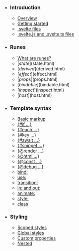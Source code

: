 -   ### Introduction
    
    -   [Overview](overview.html)
    -   [Getting started](getting-started.html)
    -   [.svelte files](svelte-files.html)
    -   [.svelte.js and .svelte.ts files](svelte-js-files.html)
-   ### Runes
    
    -   [What are runes?](what-are-runes.html)
    -   [$state]($state.html)
    -   [$derived]($derived.html)
    -   [$effect]($effect.html)
    -   [$props]($props.html)
    -   [$bindable]($bindable.html)
    -   [$inspect]($inspect.html)
    -   [$host]($host.html)
-   ### Template syntax
    
    -   [Basic markup](basic-markup.html)
    -   [{#if ...}](if.html)
    -   [{#each ...}](each.html)
    -   [{#key ...}](key.html)
    -   [{#await ...}](await.html)
    -   [{#snippet ...}](snippet.html)
    -   [{@render ...}](@render.html)
    -   [{@html ...}](@html.html)
    -   [{@const ...}](@const.html)
    -   [{@debug ...}](@debug.html)
    -   [bind:](bind.html)
    -   [use:](use.html)
    -   [transition:](transition.html)
    -   [in: and out:](in-and-out.html)
    -   [animate:](animate.html)
    -   [style:](style.html)
    -   [class](class.html)
-   ### Styling
    
    -   [Scoped styles](scoped-styles.html)
    -   [Global styles](global-styles.html)
    -   [Custom properties](custom-properties.html)
    -   [Nested <style> elements](nested-style-elements.html)
-   ### Special elements
    
    -   [<svelte:boundary>](svelte-boundary.html)
    -   [<svelte:window>](svelte-window.html)
    -   [<svelte:document>](svelte-document.html)
    -   [<svelte:body>](svelte-body.html)
    -   [<svelte:head>](svelte-head.html)
    -   [<svelte:element>](svelte-element.html)
    -   [<svelte:options>](svelte-options.html)
-   ### Runtime
    
    -   [Stores](stores.html)
    -   [Context](context.html)
    -   [Lifecycle hooks](lifecycle-hooks.html)
    -   [Imperative component API](imperative-component-api.html)
-   ### Misc
    
    -   [Testing](testing.html)
    -   [TypeScript](typescript.html)
    -   [Custom elements](custom-elements.html)
    -   [Svelte 4 migration guide](v4-migration-guide.html)
    -   [Svelte 5 migration guide](v5-migration-guide.html)
    -   [Frequently asked questions](faq.html)
-   ### Reference
    
    -   [svelte](svelte.html)
    -   [svelte/action](svelte-action.html)
    -   [svelte/animate](svelte-animate.html)
    -   [svelte/compiler](svelte-compiler.html)
    -   [svelte/easing](svelte-easing.html)
    -   [svelte/events](svelte-events.html)
    -   [svelte/legacy](svelte-legacy.html)
    -   [svelte/motion](svelte-motion.html)
    -   [svelte/reactivity/window](svelte-reactivity-window.html)
    -   [svelte/reactivity](svelte-reactivity.html)
    -   [svelte/server](svelte-server.html)
    -   [svelte/store](svelte-store.html)
    -   [svelte/transition](svelte-transition.html)
    -   [Compiler errors](compiler-errors.html)
    -   [Compiler warnings](compiler-warnings.html)
    -   [Runtime errors](runtime-errors.html)
    -   [Runtime warnings](runtime-warnings.html)
-   ### Legacy APIs
    
    -   [Overview](legacy-overview.html)
    -   [Reactive let/var declarations](legacy-let.html)
    -   [Reactive $: statements](legacy-reactive-assignments.html)
    -   [export let](legacy-export-let.html)
    -   [$$props and $$restProps](legacy-$$props-and-$$restProps.html)
    -   [on:](legacy-on.html)
    -   [<slot>](legacy-slots.html)
    -   [$$slots](legacy-$$slots.html)
    -   [<svelte:fragment>](legacy-svelte-fragment.html)
    -   [<svelte:component>](legacy-svelte-component.html)
    -   [<svelte:self>](legacy-svelte-self.html)
    -   [Imperative component API](legacy-component-api.html)

SvelteTemplate syntax

# use:

### On this page

-   [use:](use.html)
-   [Typing](use.html#Typing)

Actions are functions that are called when an element is mounted. They are added with the `use:` directive, and will typically use an `$effect` so that they can reset any state when the element is unmounted:

App

<script>
	/** @type {import('svelte/action').Action} */
	function myaction(node) {
		// the node has been mounted in the DOM
		$effect(() => {
			// setup goes here
			return () => {
				// teardown goes here
			};
		});
	}
</script>
<div use:myaction>...</div><script lang="ts">
	import type { Action } from 'svelte/action';
	const myaction: Action = (node) => {
		// the node has been mounted in the DOM
		$effect(() => {
			// setup goes here
			return () => {
				// teardown goes here
			};
		});
	};
</script>
<div use:myaction>...</div>

An action can be called with an argument:

App

<script>
	/** @type {import('svelte/action').Action} */
	function myaction(node, data) {
		// ...
	}
</script>
<div use:myaction={data}>...</div><script lang="ts">
	import type { Action } from 'svelte/action';
	const myaction: Action = (node, data) => {
		// ...
	};
</script>
<div use:myaction={data}>...</div>

The action is only called once (but not during server-side rendering) — it will *not* run again if the argument changes.

> Legacy mode
> 
> Prior to the `$effect` rune, actions could return an object with `update` and `destroy` methods, where `update` would be called with the latest value of the argument if it changed. Using effects is preferred.

## Typing[](use.html#Typing)

The `Action` interface receives three optional type arguments — a node type (which can be `Element`, if the action applies to everything), a parameter, and any custom event handlers created by the action:

App

<script>
	/**
	 * @type {import('svelte/action').Action<
	 * 	HTMLDivElement,
	 * 	undefined,
	 * 	{
	 * 		onswiperight: (e: CustomEvent) => void;
	 * 		onswipeleft: (e: CustomEvent) => void;
	 * 		// ...
	 * 	}
	 * >}
	 */
	function gestures(node) {
		$effect(() => {
			// ...
			node.dispatchEvent(new CustomEvent('swipeleft'));
			// ...
			node.dispatchEvent(new CustomEvent('swiperight'));
		});
	}
</script>
<div
	use:gestures
	onswipeleft={next}
	onswiperight={prev}
>...</div><script lang="ts">
	import type { Action } from 'svelte/action';
	const gestures: Action<
		HTMLDivElement,
		undefined,
		{
			onswiperight: (e: CustomEvent) => void;
			onswipeleft: (e: CustomEvent) => void;
			// ...
		}
	> = (node) => {
		$effect(() => {
			// ...
			node.dispatchEvent(new CustomEvent('swipeleft'));
			// ...
			node.dispatchEvent(new CustomEvent('swiperight'));
		});
	};
</script>
<div
	use:gestures
	onswipeleft={next}
	onswiperight={prev}
>...</div>

[Edit this page on GitHub](https://github.com/sveltejs/svelte/edit/main/documentation/docs/03-template-syntax/12-use.md)

previous next

[bind:](bind.html) [transition:](transition.html)